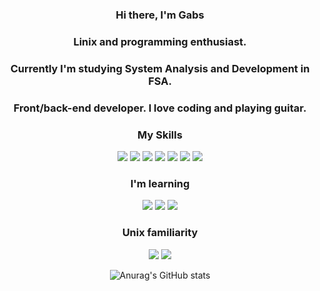 <h3 align="center">Hi there, I'm Gabs</h3>
<h3 align="center">Linix and programming enthusiast.</h3>
<h3 align="center">Currently I'm studying System Analysis and Development in FSA.</h3>
<h3 align="center">Front/back-end developer. I love coding and playing guitar.</h3>
<div align="center">
    <h3 align="center">My Skills</h3>
    <img src= "https://img.shields.io/badge/HTML5-E34F26?style=for-the-badge&logo=html5&logoColor=white"></img>
    <img src= "https://img.shields.io/badge/CSS3-1572B6?style=for-the-badge&logo=css3&logoColor=white"></img>
    <img src= "https://img.shields.io/badge/JavaScript-323330?style=for-the-badge&logo=javascript&logoColor=F7DF1E"></img>
    <img src= "https://img.shields.io/badge/PHP-777BB4?style=for-the-badge&logo=php&logoColor=white"></img>
    <img src= "https://img.shields.io/badge/Bootstrap-563D7C?style=for-the-badge&logo=bootstrap&logoColor=white"></img>
    <img src= "https://img.shields.io/badge/MySQL-00000F?style=for-the-badge&logo=mysql&logoColor=white"></img>
    <img src="https://img.shields.io/badge/node.js%20-%2343853D.svg?&style=for-the-badge&logo=node.js&logoColor=white" />
    <h3 align="center">I'm learning</h3>
        <img src="https://img.shields.io/badge/ReactJS-0057e7?&style=for-the-badge&logo=React&logoColor=white">
        <img src="https://img.shields.io/badge/C-0057e7?&style=for-the-badge&logo=C&logoColor=white">
        <img src="https://img.shields.io/badge/C++-0057e7?&style=for-the-badge&logo=cplusplus&logoColor=white">       
    <h3 align="center">Unix familiarity</h3>
    <img src="https://img.shields.io/badge/DEBIAN-bf0000?&style=for-the-badge&logo=Debian&logoColor=white">
    <img src="https://img.shields.io/badge/ARCH-0057e7?&style=for-the-badge&logo=ArchLinux&logoColor=white">

![Anurag's GitHub stats](https://github-readme-stats.vercel.app/api?username=theboygabs)

</div>
